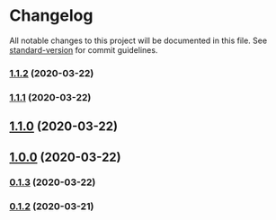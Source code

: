 # Changelog

All notable changes to this project will be documented in this file. See [standard-version](https://github.com/conventional-changelog/standard-version) for commit guidelines.

### [1.1.2](https://github.com/teamnovu/nuxt-breaky/compare/v1.1.1...v1.1.2) (2020-03-22)

### [1.1.1](https://github.com/teamnovu/nuxt-breaky/compare/v1.1.0...v1.1.1) (2020-03-22)

## [1.1.0](https://github.com/teamnovu/nuxt-breaky/compare/v1.0.0...v1.1.0) (2020-03-22)

## [1.0.0](https://github.com/teamnovu/nuxt-breaky/compare/v0.1.3...v1.0.0) (2020-03-22)

### [0.1.3](https://github.com/teamnovu/nuxt-breaky/compare/v0.1.2...v0.1.3) (2020-03-22)

### [0.1.2](https://github.com/teamnovu/nuxt-breaky/compare/v0.1.1...v0.1.2) (2020-03-21)

